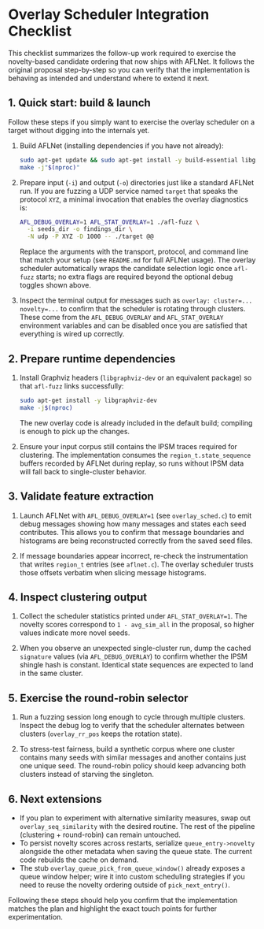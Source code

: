 # Overlay Scheduler Integration Checklist

This checklist summarizes the follow-up work required to exercise the
novelty-based candidate ordering that now ships with AFLNet.  It follows the
original proposal step-by-step so you can verify that the implementation is
behaving as intended and understand where to extend it next.

## 1. Quick start: build & launch

Follow these steps if you simply want to exercise the overlay scheduler on a
target without digging into the internals yet.

1. Build AFLNet (installing dependencies if you have not already):

   ```bash
   sudo apt-get update && sudo apt-get install -y build-essential libgraphviz-dev
   make -j"$(nproc)"
   ```

2. Prepare input (`-i`) and output (`-o`) directories just like a standard
   AFLNet run.  If you are fuzzing a UDP service named `target` that speaks the
   protocol `XYZ`, a minimal invocation that enables the overlay diagnostics is:

   ```bash
   AFL_DEBUG_OVERLAY=1 AFL_STAT_OVERLAY=1 ./afl-fuzz \
     -i seeds_dir -o findings_dir \
     -N udp -P XYZ -D 1000 -- ./target @@
   ```

   Replace the arguments with the transport, protocol, and command line that
   match your setup (see `README.md` for full AFLNet usage).  The overlay
   scheduler automatically wraps the candidate selection logic once `afl-fuzz`
   starts; no extra flags are required beyond the optional debug toggles shown
   above.

3. Inspect the terminal output for messages such as
   `overlay: cluster=... novelty=...` to confirm that the scheduler is rotating
   through clusters.  These come from the `AFL_DEBUG_OVERLAY` and
   `AFL_STAT_OVERLAY` environment variables and can be disabled once you are
   satisfied that everything is wired up correctly.

## 2. Prepare runtime dependencies

1. Install Graphviz headers (`libgraphviz-dev` or an equivalent package) so that
   `afl-fuzz` links successfully:

   ```bash
   sudo apt-get install -y libgraphviz-dev
   make -j$(nproc)
   ```

   The new overlay code is already included in the default build; compiling is
   enough to pick up the changes.

2. Ensure your input corpus still contains the IPSM traces required for
   clustering.  The implementation consumes the `region_t.state_sequence`
   buffers recorded by AFLNet during replay, so runs without IPSM data will
   fall back to single-cluster behavior.

## 3. Validate feature extraction

1. Launch AFLNet with `AFL_DEBUG_OVERLAY=1` (see `overlay_sched.c`) to emit
   debug messages showing how many messages and states each seed contributes.
   This allows you to confirm that message boundaries and histograms are being
   reconstructed correctly from the saved seed files.

2. If message boundaries appear incorrect, re-check the instrumentation that
   writes `region_t` entries (see `aflnet.c`).  The overlay scheduler trusts
   those offsets verbatim when slicing message histograms.

## 4. Inspect clustering output

1. Collect the scheduler statistics printed under `AFL_STAT_OVERLAY=1`.  The
   novelty scores correspond to `1 - avg_sim_all` in the proposal, so higher
   values indicate more novel seeds.

2. When you observe an unexpected single-cluster run, dump the cached
   `signature` values (via `AFL_DEBUG_OVERLAY`) to confirm whether the IPSM
   shingle hash is constant.  Identical state sequences are expected to land in
   the same cluster.

## 5. Exercise the round-robin selector

1. Run a fuzzing session long enough to cycle through multiple clusters.
   Inspect the debug log to verify that the scheduler alternates between
   clusters (`overlay_rr_pos` keeps the rotation state).

2. To stress-test fairness, build a synthetic corpus where one cluster contains
   many seeds with similar messages and another contains just one unique seed.
   The round-robin policy should keep advancing both clusters instead of
   starving the singleton.

## 6. Next extensions

* If you plan to experiment with alternative similarity measures, swap out
  `overlay_seq_similarity` with the desired routine.  The rest of the pipeline
  (clustering + round-robin) can remain untouched.
* To persist novelty scores across restarts, serialize `queue_entry->novelty`
  alongside the other metadata when saving the queue state.  The current code
  rebuilds the cache on demand.
* The stub `overlay_queue_pick_from_queue_window()` already exposes a queue
  window helper; wire it into custom scheduling strategies if you need to reuse
  the novelty ordering outside of `pick_next_entry()`.

Following these steps should help you confirm that the implementation matches
the plan and highlight the exact touch points for further experimentation.
